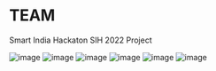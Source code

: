 # TEAM

Smart India Hackaton SIH 2022
Project

![image](https://user-images.githubusercontent.com/87993262/216829724-b0ea0eb8-bfe0-4050-8316-b9c796b29c74.png)
![image](https://user-images.githubusercontent.com/87993262/216829756-36137a90-d32b-43ac-a9cd-e1da36be81ee.png)
![image](https://user-images.githubusercontent.com/87993262/216829781-bd1cd6ca-6e8a-4c7c-b6b9-c9ef9832c403.png)
![image](https://user-images.githubusercontent.com/87993262/216829789-a3a340ce-39e0-4636-8bfd-a8d2cffa886c.png)
![image](https://user-images.githubusercontent.com/87993262/216829655-08f9e40f-a6e5-4a23-9f55-998eb6f8450f.png)
![image](https://user-images.githubusercontent.com/87993262/216829684-cac14393-9a26-4a00-908c-9b2e307eadb0.png)
